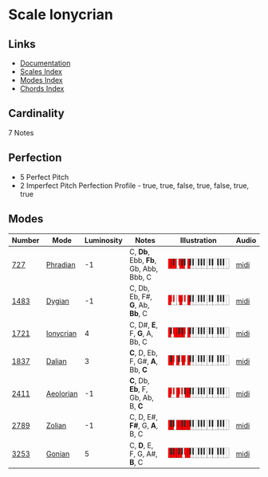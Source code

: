 # Scale Ionycrian

## Links

- [Documentation](README.md)
- [Scales Index](Scales.md)
- [Modes Index](Modes.md)
- [Chords Index](Chords.md)

## Cardinality

7 Notes

## Perfection

- 5 Perfect Pitch
- 2 Imperfect Pitch
Perfection Profile - true, true, false, true, false, true, true

## Modes

| Number | Mode | Luminosity | Notes | Illustration | Audio |
|--------|------|------------|-------|--------------|-------|
| [727](https://ianring.com/musictheory/scales/727) | [Phradian](ModePhradian.md) | -1 | C, **Db**, Ebb, **Fb**, Gb, Abb, Bbb, C | ![CNaturalPhradian](ModeCNaturalPhradian.png) | [midi](https://github.com/edipermadi/music/blob/main/docs/ModeCNaturalPhradian.mid?raw=true) | 
| [1483](https://ianring.com/musictheory/scales/1483) | [Dygian](ModeDygian.md) | -1 | C, Db, Eb, F#, **G**, Ab, **Bb**, C | ![CNaturalDygian](ModeCNaturalDygian.png) | [midi](https://github.com/edipermadi/music/blob/main/docs/ModeCNaturalDygian.mid?raw=true) | 
| [1721](https://ianring.com/musictheory/scales/1721) | [Ionycrian](ModeIonycrian.md) | 4 | C, D#, **E**, F, **G**, A, Bb, C | ![CNaturalIonycrian](ModeCNaturalIonycrian.png) | [midi](https://github.com/edipermadi/music/blob/main/docs/ModeCNaturalIonycrian.mid?raw=true) | 
| [1837](https://ianring.com/musictheory/scales/1837) | [Dalian](ModeDalian.md) | 3 | **C**, D, Eb, F, G#, **A**, Bb, **C** | ![CNaturalDalian](ModeCNaturalDalian.png) | [midi](https://github.com/edipermadi/music/blob/main/docs/ModeCNaturalDalian.mid?raw=true) | 
| [2411](https://ianring.com/musictheory/scales/2411) | [Aeolorian](ModeAeolorian.md) | -1 | **C**, Db, **Eb**, F, Gb, Ab, B, **C** | ![CNaturalAeolorian](ModeCNaturalAeolorian.png) | [midi](https://github.com/edipermadi/music/blob/main/docs/ModeCNaturalAeolorian.mid?raw=true) | 
| [2789](https://ianring.com/musictheory/scales/2789) | [Zolian](ModeZolian.md) | -1 | C, D, E#, **F#**, G, **A**, B, C | ![CNaturalZolian](ModeCNaturalZolian.png) | [midi](https://github.com/edipermadi/music/blob/main/docs/ModeCNaturalZolian.mid?raw=true) | 
| [3253](https://ianring.com/musictheory/scales/3253) | [Gonian](ModeGonian.md) | 5 | C, **D**, E, F, G, A#, **B**, C | ![CNaturalGonian](ModeCNaturalGonian.png) | [midi](https://github.com/edipermadi/music/blob/main/docs/ModeCNaturalGonian.mid?raw=true) | 
